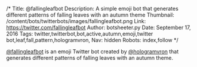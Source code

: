 /*
Title: @fallingleafbot
Description: A simple emoji bot that generates different patterns of falling leaves with an autumn theme
Thumbnail: /content/bots/twitterbots/images/fallingleafbot.png
Link: https://twitter.com/fallingleafbot
Author: botsheeter.py
Date: September 17, 2016
Tags: twitter,twitterbot,bot,active,autumn,emoji,twitter bot,leaf,fall,pattern,hologramvron,
Nav: hidden
Robots: index,follow
*/

[@fallingleafbot](https://twitter.com/fallingleafbot) is an emoji Twitter bot created by [@hologramvron](https://twitter.com/hologramvron) that generates different patterns of falling leaves with an autumn theme.

